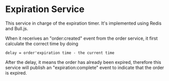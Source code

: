# Expiration Service
This service in charge of the expiration timer. It's implemented using Redis and Bull.js.

When it recerives an "order:created" event from the order service, it first calculate the correct time by doing 

```
delay = order'expiration time - the current time
```

After the delay, it means the order has already been expired, therefore this service will publish an "expiration:complete" event to indicate that the order is expired.